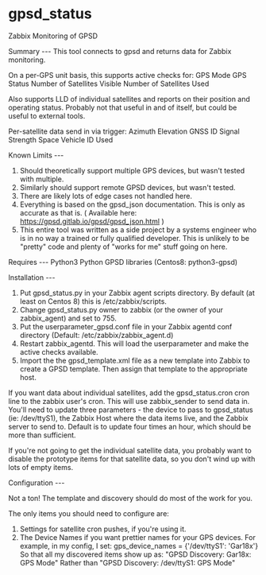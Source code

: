# gpsd_status
Zabbix Monitoring of GPSD

Summary ---
This tool connects to gpsd and returns data for Zabbix monitoring.

On a per-GPS unit basis, this supports active checks for:
GPS Mode
GPS Status
Number of Satellites Visible
Number of Satellites Used

Also supports LLD of individual satellites and reports on their position and operating status. Probably not that useful in and of itself, but could be useful to external tools.

Per-satellite data send in via trigger:
Azimuth
Elevation
GNSS ID
Signal Strength
Space Vehicle ID
Used

Known Limits ---

1. Should theoretically support multiple GPS devices, but wasn't tested with
multiple.
2. Similarly should support remote GPSD devices, but wasn't tested.
3. There are likely lots of edge cases not handled here.
4. Everything is based on the gpsd_json documentation. This is only as accurate as that is. ( Available here:  https://gpsd.gitlab.io/gpsd/gpsd_json.html )
5. This entire tool was written as a side project by a systems engineer who is in no way a trained or fully qualified developer. This is unlikely to be "pretty" code and plenty of "works for me" stuff going on here.


Requires ---
Python3
Python GPSD libraries (Centos8: python3-gpsd)

Installation ---

1. Put gpsd_status.py in your Zabbix agent scripts directory. By default (at least on Centos 8) this is /etc/zabbix/scripts.
2. Change gpsd_status.py owner to zabbix (or the owner of your zabbix_agent) and set to 755.
3. Put the userparameter_gpsd.conf file in your Zabbix agentd conf directory (Default: /etc/zabbix/zabbix_agent.d)
4. Restart zabbix_agentd. This will load the userparameter and make the active checks available.
5. Import the the gpsd_template.xml file as a new template into Zabbix to create a GPSD template. Then assign that template to the appropriate host.


If you want data about individual satellites, add the gpsd_status.cron cron line to the zabbix user's cron. This will use zabbix_sender to send data in. You'll need to update three parameters - the device to pass to gpsd_status (ie: /dev/ttyS1), the Zabbix Host where the data items live, and the Zabbix server to send to. Default is to update four times an hour, which should be more than sufficient.

If you're not going to get the individual satellite data, you probably want to disable the prototype items for that satellite data, so you don't wind up with lots of empty items.

Configuration ---

Not a ton! The template and discovery should do most of the work for you.

The only items you should need to configure are:

1. Settings for satellite cron pushes, if you're using it.
2. The Device Names if you want prettier names for your GPS devices. For example, in my config, I set:
	gps_device_names = {'/dev/ttyS1': 'Gar18x'}
	So that all my discovered items show up as:
	"GPSD Discovery: Gar18x: GPS Mode"
	Rather than
	"GPSD Discovery: /dev/ttyS1: GPS Mode"
